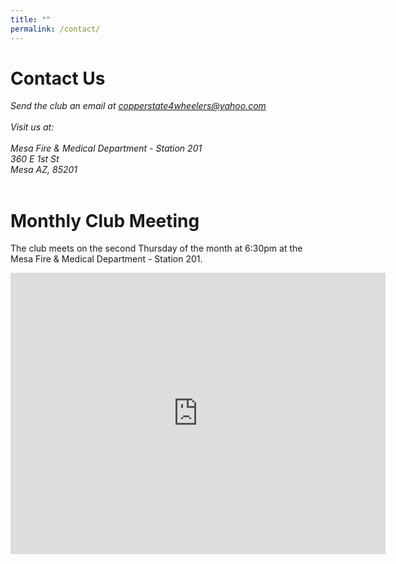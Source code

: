 ```yaml
---
title: ""
permalink: /contact/
---
```


# Contact Us

<address>
Send the club an email at
<a href="mailto:copperstate4wheelers@yahoo.com">copperstate4wheelers@yahoo.com</a>
<br/><br/>
Visit us at:<br/><br/>
Mesa Fire & Medical Department - Station 201<br/>
360 E 1st St<br/>
Mesa AZ, 85201<br/>
</address>

<br/>

# Monthly Club Meeting

The club meets on the second Thursday of the month at 6:30pm
at the Mesa Fire & Medical Department - Station 201.

<iframe src="https://www.google.com/maps/embed?pb=!1m18!1m12!1m3!1d3330.214477178729!2d-111.82623932275686!3d33.41765227340246!2m3!1f0!2f0!3f0!3m2!1i1024!2i768!4f13.1!3m3!1m2!1s0x872ba60ea060432f%3A0xd9e9d938e8a6575b!2sMesa%20Fire%20%26%20Medical%20Department%20-%20Station%20201!5e0!3m2!1sen!2sus!4v1734038703411!5m2!1sen!2sus" width="600" height="450" style="border:0;" allowfullscreen="" loading="lazy" referrerpolicy="no-referrer-when-downgrade"></iframe>
